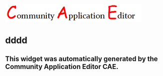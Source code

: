 ![CAE](https://github.com/patricia-cae-2/application-1/blob/gh-pages/frontendComponent-5/img/logo.png)  

dddd
===================


This widget was automatically generated by the Community Application Editor CAE.  
---------------
